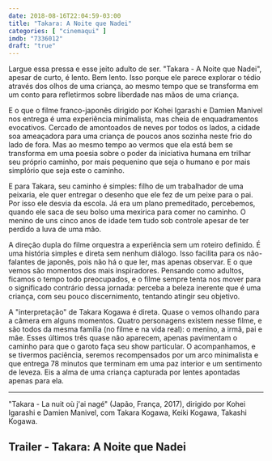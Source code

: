 ```yaml
---
date: 2018-08-16T22:04:59-03:00
title: "Takara: A Noite que Nadei"
categories: [ "cinemaqui" ]
imdb: "7336012"
draft: "true"
---
```

Largue essa pressa e esse jeito adulto de ser. "Takara - A Noite que Nadei", apesar de curto, é lento. Bem lento. Isso porque ele parece explorar o tédio através dos olhos de uma criança, ao mesmo tempo que se transforma em um conto para refletirmos sobre liberdade nas mãos de uma criança.

E o que o filme franco-japonês dirigido por Kohei Igarashi e Damien Manivel nos entrega é uma experiência minimalista, mas cheia de enquadramentos evocativos. Cercado de amontoados de neves por todos os lados, a cidade soa ameaçadora para uma criança de poucos anos sozinha neste frio do lado de fora. Mas ao mesmo tempo ao vermos que ela está bem se transforma em uma poesia sobre o poder da iniciativa humana em trilhar seu próprio caminho, por mais pequenino que seja o humano e por mais simplório que seja este o caminho.

E para Takara, seu caminho é simples: filho de um trabalhador de uma peixaria, ele quer entregar o desenho que ele fez de um peixe para o pai. Por isso ele desvia da escola. Já era um plano premeditado, percebemos, quando ele saca de seu bolso uma mexirica para comer no caminho. O menino de uns cinco anos de idade tem tudo sob controle apesar de ter perdido a luva de uma mão.

A direção dupla do filme orquestra a experiência sem um roteiro definido. É uma história simples e direta sem nenhum diálogo. Isso facilita para os não-falantes de japonês, pois não há o que ler, mas apenas observar. E o que vemos são momentos dos mais inspiradores. Pensando como adultos, ficamos o tempo todo preocupados, e o filme sempre tenta nos mover para o significado contrário dessa jornada: perceba a beleza inerente que é uma criança, com seu pouco discernimento, tentando atingir seu objetivo.

A "interpretação" de Takara Kogawa é direta. Quase o vemos olhando para a câmera em alguns momentos. Quatro personagens existem nesse filme, e são todos da mesma família (no filme e na vida real): o menino, a irmã, pai e mãe. Esses últimos três quase não aparecem, apenas pavimentam o caminho para que o garoto faça seu show particular. O acompanhamos, e se tivermos paciência, seremos recompensados por um arco minimalista e que entrega 78 minutos que terminam em uma paz interior e um sentimento de leveza. Eis a alma de uma criança capturada por lentes apontadas apenas para ela.

<hr>"Takara - La nuit où j'ai nagé" (Japão, França, 2017), dirigido por Kohei Igarashi e Damien Manivel, com Takara Kogawa, Keiki Kogawa, Takashi Kogawa.

<h2>Trailer - Takara: A Noite que Nadei</h2>
